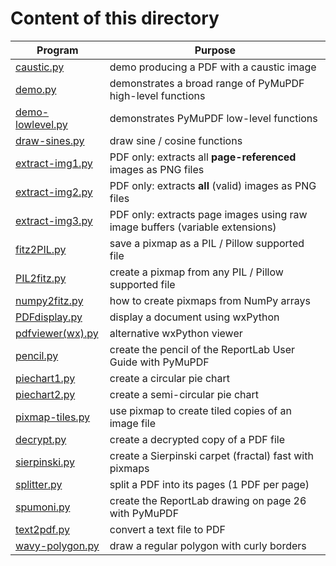# Content of this directory


Program | Purpose
------- | -------
[caustic.py](https://github.com/rk700/pymupdf/demo/caustic.py) | demo producing a PDF with a caustic image
[demo.py](https://github.com/rk700/pymupdf/demo/demo.py) | demonstrates a broad range of PyMuPDF high-level functions
[demo-lowlevel.py](https://github.com/rk700/pymupdf/demo/demo-lowlevel.py) | demonstrates PyMuPDF low-level functions
[draw-sines.py](https://github.com/rk700/pymupdf/demo/draw-sines.py) | draw sine / cosine functions
[extract-img1.py](https://github.com/rk700/pymupdf/demo/extract_img1.py) | PDF only: extracts all **page-referenced** images as PNG files
[extract-img2.py](https://github.com/rk700/pymupdf/demo/extract_img2.py) | PDF only: extracts **all** (valid) images as PNG files
[extract-img3.py](https://github.com/rk700/pymupdf/demo/extract_img3.py) | PDF only: extracts page images using raw image buffers (variable extensions)
[fitz2PIL.py](https://github.com/rk700/pymupdf/demo/fitz2PIL.py) | save a pixmap as a PIL / Pillow supported file
[PIL2fitz.py](https://github.com/rk700/pymupdf/demo/PIL2fitz.py) | create a pixmap from any PIL / Pillow supported file
[numpy2fitz.py](https://github.com/rk700/pymupdf/demo/numpy2fitz.py) | how to create pixmaps from NumPy arrays
[PDFdisplay.py](https://github.com/rk700/pymupdf/demo/PDFdisplay.py) | display a document using wxPython
[pdfviewer(wx).py](https://github.com/rk700/pymupdf/demo/pdfviewer(wx).py) | alternative wxPython viewer
[pencil.py](https://github.com/rk700/pymupdf/demo/pencil.py) | create the pencil of the ReportLab User Guide with PyMuPDF
[piechart1.py](https://github.com/rk700/pymupdf/demo/piechart1.py) | create a circular pie chart
[piechart2.py](https://github.com/rk700/pymupdf/demo/piechart2.py) | create a semi-circular pie chart
[pixmap-tiles.py](https://github.com/rk700/pymupdf/demo/pixmap.py) | use pixmap to create tiled copies of an image file
[decrypt.py](https://github.com/rk700/pymupdf/demo/removePass.py) | create a decrypted copy of a PDF file
[sierpinski.py](https://github.com/rk700/pymupdf/demo/sierpinski.py) | create a Sierpinski carpet (fractal) fast with pixmaps
[splitter.py](https://github.com/rk700/pymupdf/demo/splitter.py) | split a PDF into its pages (1 PDF per page)
[spumoni.py](https://github.com/rk700/pymupdf/demo/spumoni.py) | create the ReportLab drawing on page 26 with PyMuPDF
[text2pdf.py](https://github.com/rk700/pymupdf/demo/text2pdf.py) | convert a text file to PDF
[wavy-polygon.py](https://github.com/rk700/pymupdf/demo/wavy-polygon.py) | draw a regular polygon with curly borders
